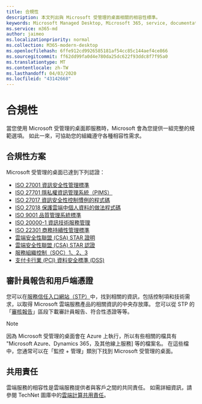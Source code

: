 ```yaml
---
title: 合規性
description: 本文列出與 Microsoft 受管理的桌面相關的相容性標準。
keywords: Microsoft Managed Desktop, Microsoft 365, service, documentation, Microsoft 受管理的電腦, Microsoft 365, 服務, 文件
ms.service: m365-md
author: jaimeo
ms.localizationpriority: normal
ms.collection: M365-modern-desktop
ms.openlocfilehash: 6ffe912cd9926585181af54cc85c144aef4ce866
ms.sourcegitcommit: ff62dd99fa0d4e780da25dc622f93ddc8f7f95a0
ms.translationtype: MT
ms.contentlocale: zh-TW
ms.lasthandoff: 04/03/2020
ms.locfileid: "43142668"
---
```

# <a name="compliance"></a>合規性

當您使用 Microsoft 受管理的桌面即服務時，Microsoft 會為您提供一組完整的規範選項。 如此一來，可協助您的組織遵守各種相容性需求。

## <a name="compliance-offerings"></a>合規性方案

Microsoft 受管理的桌面已達到下列認證：

- [ISO 27001 資訊安全性管理標準](../../compliance/offering-ISO-27001.md)
- [ISO 27701 隱私權資訊管理系統（PIMS）](../../compliance/offering-iso-27701.md)
- [ISO 27017 資訊安全性控制慣例的程式碼](../../compliance/offering-ISO-27017.md)
- [ISO 27018 保護雲端中個人資料的做法程式碼](../../compliance/offering-ISO-27018.md)
- [ISO 9001 品質管理系統標準](../../compliance/offering-ISO-9001.md)
- [ISO 20000-1 資訊技術服務管理](../../compliance/offering-ISO-20000-1-2011.md)
- [ISO 22301 商務持續性管理標準](../../compliance/offering-ISO-22301.md)
- [雲端安全性聯盟 (CSA) STAR 證明](../../compliance/offering-CSA-STAR-Attestation.md)
- [雲端安全性聯盟 (CSA) STAR 認證](../../compliance/offering-CSA-Star-Certification.md)
- [服務組織控制（SOC）1、2、3](../../compliance/offering-SOC.md)
- [支付卡行業 (PCI) 資料安全標準 (DSS)](../../compliance/offering-PCI-DSS.md)

## <a name="auditor-reports-and-client-certificates"></a>審計員報告和用戶端憑證

您可以在[服務信任入口網站（STP）](https://servicetrust.microsoft.com/)中，找到相關的資訊，包括控制項和技術需求，以取得 Microsoft 雲端服務產品的相關資訊的中央存放庫。 您可以從 STP 的「[審核報告](https://servicetrust.microsoft.com/ViewPage/MSComplianceGuide)」區段下載審計員報告、符合性憑證等等。

> [!NOTE]
> 因為 Microsoft 受管理的桌面會在 Azure 上執行，所以有些相關的檔具有 "Microsoft Azure、Dynamics 365，及其他線上服務] 等的檔案名。 在這些檔中，您通常可以在「監控 + 管理」類別下找到 Microsoft 受管理的桌面。

## <a name="shared-responsibility"></a>共用責任

雲端服務的相容性是雲端服務提供者與客戶之間的共同責任。 如需詳細資訊，請參閱 TechNet 圖庫中的[雲端計算共用責任](https://gallery.technet.microsoft.com/Shared-Responsibilities-81d0ff91)。
